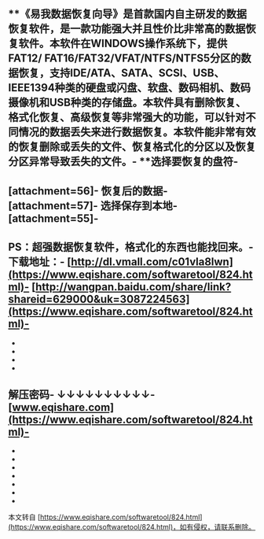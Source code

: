 **《易我数据恢复向导》是首款国内自主研发的数据恢复软件，是一款功能强大并且性价比非常高的数据恢复软件。本软件在WINDOWS操作系统下，提供FAT12/ FAT16/FAT32/VFAT/NTFS/NTFS5分区的数据恢复，支持IDE/ATA、SATA、SCSI、USB、IEEE1394种类的硬盘或闪盘、软盘、数码相机、数码摄像机和USB种类的存储盘。本软件具有删除恢复、格式化恢复、高级恢复等非常强大的功能，可以针对不同情况的数据丢失来进行数据恢复。本软件能非常有效的恢复删除或丢失的文件、恢复格式化的分区以及恢复分区异常导致丢失的文件。-
****选择要恢复的盘符**-
-
**\[attachment=56\]**-
**恢复后的数据**-
\[attachment=57\]-
选择保存到本地-
\[attachment=55\]-
-
**PS：超强数据恢复软件，格式化的东西也能找回来。**-
**下载地址：**-
[http://dl.vmall.com/c01vla8lwn](https://www.eqishare.com/softwaretool/824.html)-
[http://wangpan.baidu.com/share/link?shareid=629000&uk=3087224563](https://www.eqishare.com/softwaretool/824.html)-
-
-
-
-
-
解压密码-
↓↓↓↓↓↓↓↓↓↓-
[www.eqishare.com](https://www.eqishare.com/softwaretool/824.html)-
-
-
-
-
-
-
-

-

本文转自 [https://www.eqishare.com/softwaretool/824.html](https://www.eqishare.com/softwaretool/824.html)，如有侵权，请联系删除。